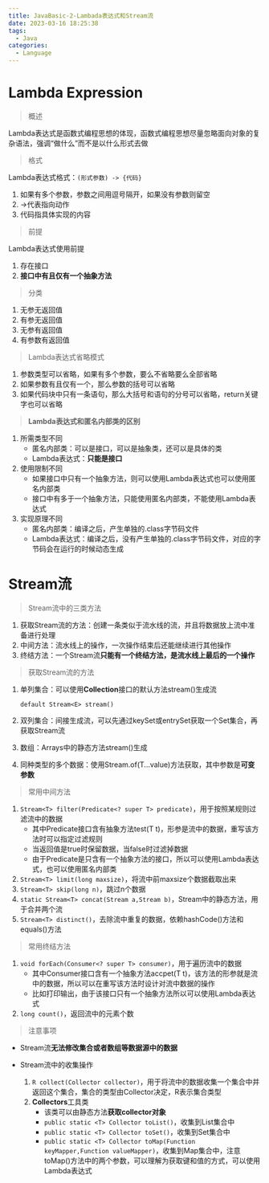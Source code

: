 ```yaml
---
title: JavaBasic-2-Lambada表达式和Stream流
date: 2023-03-16 18:25:38
tags: 
  - Java
categories: 
  - Language
---
```


# Lambda Expression
> 概述

Lambda表达式是函数式编程思想的体现，函数式编程思想尽量忽略面向对象的复杂语法，强调“做什么”而不是以什么形式去做

> 格式

Lambda表达式格式：`(形式参数) -> {代码}`

1. 如果有多个参数，参数之间用逗号隔开，如果没有参数则留空
2. ->代表指向动作
3. 代码指具体实现的内容

> 前提

Lambda表达式使用前提

1. 存在接口
2. **接口中有且仅有一个抽象方法**

> 分类

1. 无参无返回值
2. 有参无返回值
3. 无参有返回值
4. 有参数有返回值

> Lambda表达式省略模式

1. 参数类型可以省略，如果有多个参数，要么不省略要么全部省略
2. 如果参数有且仅有一个，那么参数的括号可以省略
3. 如果代码块中只有一条语句，那么大括号和语句的分号可以省略，return关键字也可以省略

> **Lambda表达式和匿名内部类的区别**

1. 所需类型不同
   * 匿名内部类：可以是接口，可以是抽象类，还可以是具体的类
   * Lambda表达式：**只能是接口**
2. 使用限制不同
   * 如果接口中只有一个抽象方法，则可以使用Lambda表达式也可以使用匿名内部类
   * 接口中有多于一个抽象方法，只能使用匿名内部类，不能使用Lambda表达式
3. 实现原理不同
   * 匿名内部类：编译之后，产生单独的.class字节码文件
   * Lambda表达式：编译之后，没有产生单独的.class字节码文件，对应的字节码会在运行的时候动态生成

# Stream流

> Stream流中的三类方法

1. 获取Stream流的方法：创建一条类似于流水线的流，并且将数据放上流中准备进行处理
2. 中间方法：流水线上的操作，一次操作结束后还能继续进行其他操作
3. 终结方法：一个Stream流**只能有一个终结方法，是流水线上最后的一个操作**

> 获取Stream流的方法

1. 单列集合：可以使用**Collection**接口的默认方法stream()生成流

   `default Stream<E> stream()`

2. 双列集合：间接生成流，可以先通过keySet或entrySet获取一个Set集合，再获取Stream流

3. 数组：Arrays中的静态方法stream()生成

4. 同种类型的多个数据：使用Stream.of(T...value)方法获取，其中参数是**可变参数**

> 常用中间方法

1. `Stream<T> filter(Predicate<? super T> predicate)`，用于按照某规则过滤流中的数据
   * 其中Predicate接口含有抽象方法test(T t)，形参是流中的数据，重写该方法时可以指定过滤规则
   * 当返回值是true时保留数据，当false时过滤掉数据
   * 由于Predicate是只含有一个抽象方法的接口，所以可以使用Lambda表达式，也可以使用匿名内部类
2. `Stream<T> limit(long maxsize)`，将流中前maxsize个数据截取出来
3. `Stream<T> skip(long n)`，跳过n个数据
4. `static Stream<T> concat(Stream a,Stream b)`，Stream中的静态方法，用于合并两个流
5. `Stream<T> distinct()`，去除流中重复的数据，依赖hashCode()方法和equals()方法

> 常用终结方法

1. `void forEach(Consumer<? super T> consumer)`，用于遍历流中的数据
   * 其中Consumer接口含有一个抽象方法accpet(T t)，该方法的形参就是流中的数据，所以可以在重写该方法时设计对流中数据的操作
   * 比如打印输出，由于该接口只有一个抽象方法所以可以使用Lambda表达式
2. `long count()`，返回流中的元素个数

> 注意事项

* Stream流**无法修改集合或者数组等数据源中的数据**

* Stream流中的收集操作

  1. `R collect(Collector collector)`，用于将流中的数据收集一个集合中并返回这个集合，集合的类型由Collector决定，R表示集合类型
  2. **Collectors**工具类
     * 该类可以由静态方法**获取collector对象**
     * `public static <T> Collector toList()`，收集到List集合中
     * `public static <T> Collector toSet()`，收集到Set集合中
     * `public static <T> Collector toMap(Function keyMapper,Function valueMapper)`，收集到Map集合中，注意toMap()方法中的两个参数，可以理解为获取键和值的方式，可以使用Lambda表达式